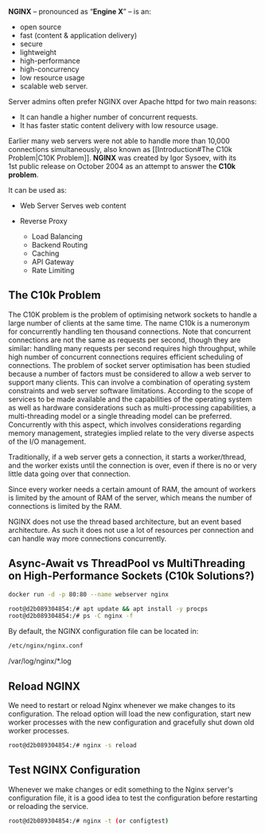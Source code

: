 **NGINX** – pronounced as “**Engine X**” –  is an:
* open source
* fast (content & application delivery)
* secure
* lightweight
* high-performance
* high-concurrency
* low resource usage
* scalable
web server.

Server admins often prefer NGINX over Apache httpd for two main reasons:
- It can handle a higher number of concurrent requests.
- It has faster static content delivery with low resource usage.

Earlier many web servers were not able to handle more than 10,000 connections simultaneously, also known as [[Introduction#The C10k Problem|C10K Problem]]. **NGINX** was created by Igor Sysoev, with its 1st public release on October 2004 as an attempt to answer the **C10k problem**.

It can be used as:
- Web Server
	Serves web content

- Reverse Proxy
	- Load Balancing
	- Backend Routing
	- Caching
	- API Gateway
	- Rate Limiting


## The C10k Problem

The C10K problem is the problem of optimising network sockets to handle a large number of clients at the same time. The name C10k is a numeronym for concurrently handling ten thousand connections. Note that concurrent connections are not the same as requests per second, though they are similar: handling many requests per second requires high throughput, while high number of concurrent connections requires efficient scheduling of connections. The problem of socket server optimisation has been studied because a number of factors must be considered to allow a web server to support many clients. This can involve a combination of operating system constraints and web server software limitations. According to the scope of services to be made available and the capabilities of the operating system as well as hardware considerations such as multi-processing capabilities, a multi-threading model or a single threading model can be preferred. Concurrently with this aspect, which involves considerations regarding memory management, strategies implied relate to the very diverse aspects of the I/O management.


Traditionally, if a web server gets a connection, it starts a worker/thread, and the worker exists until the connection is over, even if there is no or very little data going over that connection.

Since every worker needs a certain amount of RAM, the amount of workers is limited by the amount of RAM of the server, which means the number of connections is limited by the RAM.

NGINX does not use the thread based architecture, but an event based architecture. As such it does not use a lot of resources per connection and can handle way more connections concurrently.


## Async-Await vs ThreadPool vs MultiThreading on High-Performance Sockets (C10k Solutions?)


```sh
docker run -d -p 80:80 --name webserver nginx
```

```sh
root@d2b089304854:/# apt update && apt install -y procps
root@d2b089304854:/# ps -C nginx -f
```


By default, the NGINX configuration file can be located in:

```bash
/etc/nginx/nginx.conf
```


/var/log/nginx/*.log

## Reload NGINX

We need to restart or reload Nginx whenever we make changes to its configuration.
The reload option will load the new configuration, start new worker processes with the new configuration and gracefully shut down old worker processes.

```bash
root@d2b089304854:/# nginx -s reload
```

## Test NGINX Configuration

Whenever we make changes or edit something to the Nginx server's configuration file, it is a good idea to test the configuration before restarting or reloading the service.

```bash
root@d2b089304854:/# nginx -t (or configtest)
```

